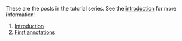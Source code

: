 ---
---
These are the posts in the tutorial series. See the [introduction](/tutorial-1) for more information!

1. [Introduction](tutorial-1)
2. [First annotations](tutorial-2)